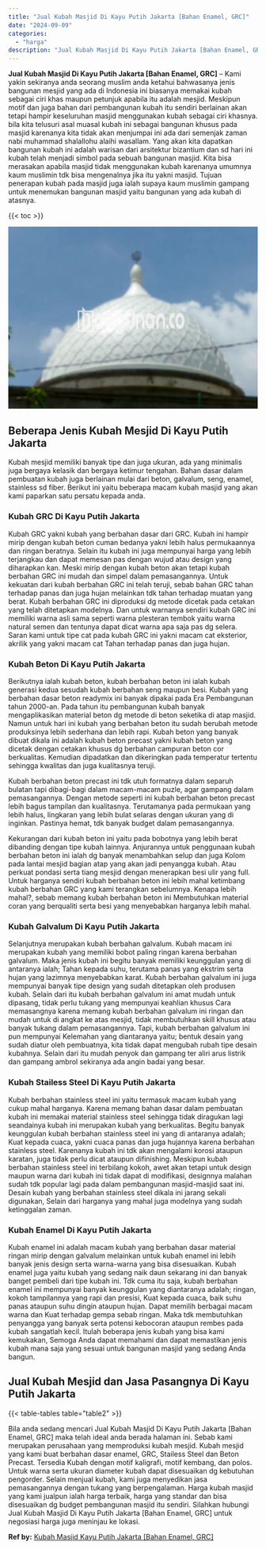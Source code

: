 ```yaml
---
title: "Jual Kubah Masjid Di Kayu Putih Jakarta [Bahan Enamel, GRC]"
date: "2024-09-09"
categories: 
  - "harga"
description: "Jual Kubah Masjid Di Kayu Putih Jakarta [Bahan Enamel, GRC]. Bila anda sedang mencari Jual Kubah Masjid Di Kayu Putih Jakarta [Bahan Enamel, GRC] maka tela..."
---
```


**Jual Kubah Masjid Di Kayu Putih Jakarta \[Bahan Enamel, GRC\]** – Kami yakin sekiranya anda seorang muslim anda ketahui bahwasanya jenis bangunan mesjid yang ada di Indonesia ini biasanya memakai kubah sebagai ciri khas maupun petunjuk apabila itu adalah mesjid. Meskipun motif dan juga bahan dari pembangunan kubah itu sendiri berlainan akan tetapi hampir keseluruhan masjid menggunakan kubah sebagai ciri khasnya. bila kita telusuri asal muasal kubah ini sebagai bangunan khusus pada masjid karenanya kita tidak akan menjumpai ini ada dari semenjak zaman nabi muhammad shalallohu alaihi wasallam. Yang akan kita dapatkan bangunan kubah ini adalah warisan dari arsitektur bizantium dan sd hari ini kubah telah menjadi simbol pada sebuah bangunan masjid. Kita bisa merasakan apabila masjid tidak menggunakan kubah karenanya umumnya kaum muslimin tdk bisa mengenalnya jika itu yakni masjid. Tujuan penerapan kubah pada masjid juga ialah supaya kaum muslimin gampang untuk menemukan bangunan masjid yaitu bangunan yang ada kubah di atasnya.

{{< toc >}}

![Jual Kubah Masjid Di Kayu Putih Jakarta [Bahan Enamel, GRC]](/images/jual-kubah-masjid-02.png)

## Beberapa Jenis Kubah Mesjid Di Kayu Putih Jakarta

Kubah mesjid memiliki banyak tipe dan juga ukuran, ada yang minimalis juga bergaya kelasik dan bergaya ketimur tengahan. Bahan dasar dalam pembuatan kubah juga berlainan mulai dari beton, galvalum, seng, enamel, stainless sd fiber. Berikut ini yaitu beberapa macam kubah masjid yang akan kami paparkan satu persatu kepada anda.

### Kubah GRC Di Kayu Putih Jakarta

Kubah GRC yakni kubah yang berbahan dasar dari GRC. Kubah ini hampir mirip dengan kubah beton cuman bedanya yakni lebih halus permukaannya dan ringan beratnya. Selain itu kubah ini juga mempunyai harga yang lebih terjangkau dan dapat memesan pas dengan wujud atau design yang diharapkan kan. Meski mirip dengan kubah beton akan tetapi kubah berbahan GRC ini mudah dan simpel dalam pemasangannya. Untuk kekuatan dari kubah berbahan GRC ini telah teruji, sebab bahan GRC tahan terhadap panas dan juga hujan melainkan tdk tahan terhadap muatan yang berat. Kubah berbahan GRC ini diproduksi dg metode dicetak pada cetakan yang telah ditetapkan modelnya. Dan untuk warnanya sendiri kubah GRC ini memiliki warna asli sama seperti warna plesteran tembok yaitu warna natural semen dan tentunya dapat dicat warna apa saja pas dg selera. Saran kami untuk tipe cat pada kubah GRC ini yakni macam cat eksterior, akrilik yang yakni macam cat Tahan terhadap panas dan juga hujan.

### Kubah Beton Di Kayu Putih Jakarta

Berikutnya ialah kubah beton, kubah berbahan beton ini ialah kubah generasi kedua sesudah kubah berbahan seng maupun besi. Kubah yang berbahan dasar beton readymix ini banyak dipakai pada Era Pembangunan tahun 2000-an. Pada tahun itu pembangunan kubah banyak mengaplikasikan material beton dg metode di beton seketika di atap masjid. Namun untuk hari ini kubah yang berbahan beton itu sudah berubah metode produksinya lebih sederhana dan lebih rapi. Kubah beton yang banyak dibuat dikala ini adalah kubah beton precast yakni kubah beton yang dicetak dengan cetakan khusus dg berbahan campuran beton cor berkualitas. Kemudian dipadatkan dan dikeringkan pada temperatur tertentu sehingga kwalitas dan juga kualitasnya teruji.

Kubah berbahan beton precast ini tdk utuh formatnya dalam separuh bulatan tapi dibagi-bagi dalam macam-macam puzle, agar gampang dalam pemasangannya. Dengan metode seperti ini kubah berbahan beton precast lebih bagus tampilan dan kualitasnya. Terutamanya pada permukaan yang lebih halus, lingkaran yang lebih bulat selaras dengan ukuran yang di inginkan. Pastinya hemat, tdk banyak budget dalam pemasangannya.

Kekurangan dari kubah beton ini yaitu pada bobotnya yang lebih berat dibanding dengan tipe kubah lainnya. Anjurannya untuk penggunaan kubah berbahan beton ini ialah dg banyak menambahkan selup dan juga Kolom pada lantai mesjid bagian atap yang akan jadi penyangga kubah. Atau perkuat pondasi serta tiang mesjid dengan menerapkan besi ulir yang full. Untuk harganya sendiri kubah berbahan beton ini lebih mahal ketimbang kubah berbahan GRC yang kami terangkan sebelumnya. Kenapa lebih mahal?, sebab memang kubah berbahan beton ini Membutuhkan material coran yang berqualiti serta besi yang menyebabkan harganya lebih mahal.

### Kubah Galvalum Di Kayu Putih Jakarta

Selanjutnya merupakan kubah berbahan galvalum. Kubah macam ini merupakan kubah yang memiliki bobot paling ringan karena berbahan galvalum. Maka jenis kubah ini begitu banyak memiliki keunggulan yang di antaranya ialah; Tahan kepada suhu, terutama panas yang ekstrim serta hujan yang lazimnya menyebabkan karat. Kubah berbahan galvalum ini juga mempunyai banyak tipe design yang sudah ditetapkan oleh produsen kubah. Selain dari itu kubah berbahan galvalum ini amat mudah untuk dipasang, tidak perlu tukang yang mempunyai keahlian khusus Cara memasangnya karena memang kubah berbahan galvalum ini ringan dan mudah untuk di angkat ke atas mesjid, tidak membutuhkan skill khusus atau banyak tukang dalam pemasangannya. Tapi, kubah berbahan galvalum ini pun mempunyai Kelemahan yang diantaranya yaitu; bentuk desain yang sudah diatur oleh pembuatnya, kita tidak dapat mengubah rubah tipe desain kubahnya. Selain dari itu mudah penyok dan gampang ter aliri arus listrik dan gampang ambrol sekiranya ada angin badai yang besar.

### Kubah Stailess Steel Di Kayu Putih Jakarta

Kubah berbahan stainless steel ini yaitu termasuk macam kubah yang cukup mahal harganya. Karena memang bahan dasar dalam pembuatan kubah ini memakai material stainless steel sehingga tidak diragukan lagi seandainya kubah ini merupakan kubah yang berkualitas. Begitu banyak keunggulan kubah berbahan stainless steel ini yang di antaranya adalah; Kuat kepada cuaca, yakni cuaca panas dan juga hujannya karena berbahan stainless steel. Karenanya kubah ini tdk akan mengalami korosi ataupun karatan, juga tidak perlu dicat ataupun difinishing. Meskipun kubah berbahan stainless steel ini terbilang kokoh, awet akan tetapi untuk design maupun warna dari kubah ini tidak dapat di modifikasi, designnya malahan sudah tdk popular lagi pada dalam pembangunan masjid-masjid saat ini. Desain kubah yang berbahan stainless steel dikala ini jarang sekali digunakan, Selain dari harganya yang mahal juga modelnya yang sudah ketinggalan zaman.

### Kubah Enamel Di Kayu Putih Jakarta

Kubah enamel ini adalah macam kubah yang berbahan dasar material ringan mirip dengan galvalum melainkan untuk kubah enamel ini lebih banyak jenis design serta warna-warna yang bisa disesuaikan. Kubah enamel juga yaitu kubah yang sedang naik daun sekarang ini dan banyak banget pembeli dari tipe kubah ini. Tdk cuma itu saja, kubah berbahan enamel ini mempunyai banyak keunggulan yang diantaranya adalah; ringan, kokoh tampilannya yang rapi dan presisi, Kuat kepada cuaca, baik suhu panas ataupun suhu dingin ataupun hujan. Dapat memilih berbagai macam warna dan Kuat terhadap gempa sebab ringan. Maka tdk membutuhkan penyangga yang banyak serta potensi kebocoran ataupun rembes pada kubah sangatlah kecil. Itulah beberapa jenis kubah yang bisa kami kemukakan, Semoga Anda dapat memahami dan dapat memastikan jenis kubah mana saja yang sesuai untuk bangunan masjid yang sedang Anda bangun.

## Jual Kubah Mesjid dan Jasa Pasangnya Di Kayu Putih Jakarta

{{< table-tables table="table2" >}}

Bila anda sedang mencari Jual Kubah Masjid Di Kayu Putih Jakarta \[Bahan Enamel, GRC\] maka telah ideal anda berada halaman ini. Sebab kami merupakan perusahaan yang memproduksi kubah mesjid. Kubah mesjid yang kami buat berbahan dasar enamel, GRC, Stailess Steel dan Beton Precast. Tersedia Kubah dengan motif kaligrafi, motif kembang, dan polos. Untuk warna serta ukuran diameter kubah dapat disesuaikan dg kebutuhan pengorder. Selain menjual kubah, kami juga menyedikan jasa pemasangannya dengan tukang yang berpengalaman. Harga kubah masjid yang kami jualpun ialah harga terbaik, harga yang standar dan bisa disesuaikan dg budget pembangunan masjid itu sendiri. Silahkan hubungi Jual Kubah Masjid Di Kayu Putih Jakarta \[Bahan Enamel, GRC\] untuk negosiasi harga juga meninjau ke lokasi.

**Ref by:** [Kubah Masjid Kayu Putih Jakarta [Bahan Enamel, GRC]](https://id.wikipedia.org/wiki/Kubah)
